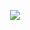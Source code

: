 <p align="center">
  <img src="https://github.com/IoStud/branding/blob/main/IoStud_bannerv2_big.png?raw=true">
</p>
